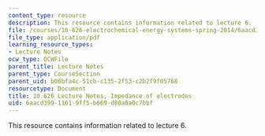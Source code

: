 ```yaml
---
content_type: resource
description: This resource contains information related to lecture 6.
file: /courses/10-626-electrochemical-energy-systems-spring-2014/6aacd39911619ff5b669d80a0a0c7bbf_MIT10_626S14_S11lec06.pdf
file_type: application/pdf
learning_resource_types:
- Lecture Notes
ocw_type: OCWFile
parent_title: Lecture Notes
parent_type: CourseSection
parent_uid: b06bfa4c-51cb-c135-2f53-c2b2f9f05768
resourcetype: Document
title: 10.626 Lecture Notes, Impedance of electrodes
uid: 6aacd399-1161-9ff5-b669-d80a0a0c7bbf
---
```

This resource contains information related to lecture 6.

